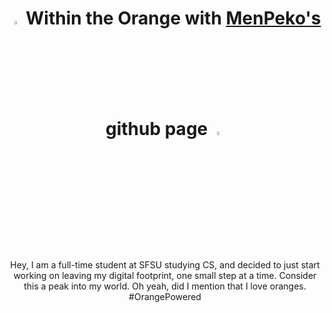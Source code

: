 <h1 align="center"> <img src="https://giphy.com/stickers/art-pixel-emoji-xZxbV2sAPAX5GoFvq0" width="4%"> Within the Orange with <a href="https://imp.works" target="_blank">MenPeko's</a> github page <img src="https://giphy.com/gifs/meister-hq-reaction-cheri-meisterhq-1HHa2DStqjOm2BLqAR" width="4%"> </h1>
<br>
<p align="center">
Hey, I am a full-time student at SFSU studying CS, and decided to just start working on leaving my digital footprint, one small step at a time. Consider this a peak into my world. Oh yeah, did I mention that I love oranges. #OrangePowered
</p>
